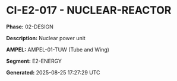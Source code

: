 # CI-E2-017 - NUCLEAR-REACTOR

**Phase:** 02-DESIGN

**Description:** Nuclear power unit

**AMPEL:** AMPEL-01-TUW (Tube and Wing)

**Segment:** E2-ENERGY

**Generated:** 2025-08-25 17:27:29 UTC
